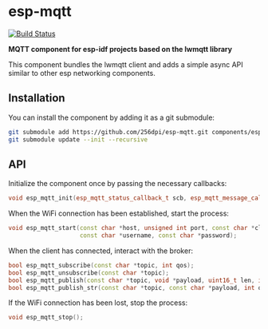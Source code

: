 # esp-mqtt

[![Build Status](https://travis-ci.org/256dpi/esp-mqtt.svg?branch=master)](https://travis-ci.org/256dpi/esp-mqtt)

**MQTT component for esp-idf projects based on the lwmqtt library**

This component bundles the lwmqtt client and adds a simple async API similar to other esp networking components.

## Installation

You can install the component by adding it as a git submodule:

```bash
git submodule add https://github.com/256dpi/esp-mqtt.git components/esp-mqtt
git submodule update --init --recursive
```

## API

Initialize the component once by passing the necessary callbacks:

```c++
void esp_mqtt_init(esp_mqtt_status_callback_t scb, esp_mqtt_message_callback_t mcb);
```

When the WiFi connection has been established, start the process:

```c++
void esp_mqtt_start(const char *host, unsigned int port, const char *client_id,
                    const char *username, const char *password);
```

When the client has connected, interact with the broker:

```c++
bool esp_mqtt_subscribe(const char *topic, int qos);
bool esp_mqtt_unsubscribe(const char *topic);
bool esp_mqtt_publish(const char *topic, void *payload, uint16_t len, int qos, bool retained);
bool esp_mqtt_publish_str(const char *topic, const char *payload, int qos, bool retained);
```

If the WiFi connection has been lost, stop the process:

```c++
void esp_mqtt_stop();
```

